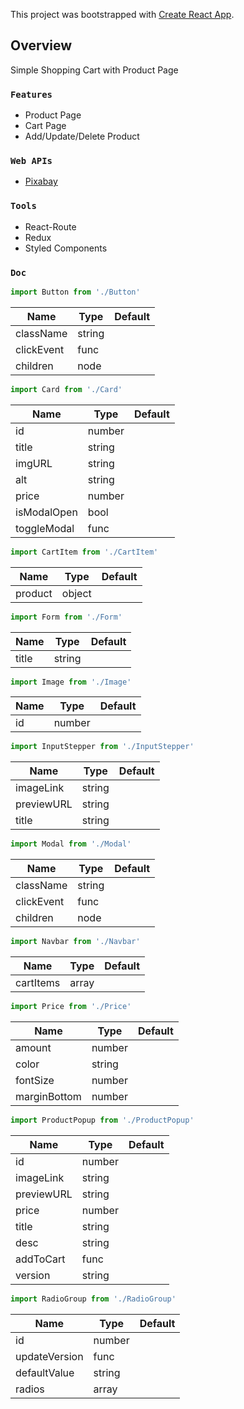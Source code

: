 This project was bootstrapped with [Create React App](https://github.com/facebook/create-react-app).

## Overview

Simple Shopping Cart with Product Page

### `Features`

- Product Page
- Cart Page
- Add/Update/Delete Product

### `Web APIs`

- [Pixabay](https://pixabay.com/)


### `Tools`

- React-Route
- Redux
- Styled Components


### `Doc`

```js
import Button from './Button'
```
Name       | Type     | Default
---------- | -------- | -------
className  | string   |
clickEvent | func     |
children   | node     |


```js
import Card from './Card'
```
Name       | Type     | Default
---------- | -------- | -------
id         | number   |
title      | string   |
imgURL     | string   |
alt        | string   |
price      | number   |
isModalOpen| bool     |
toggleModal| func     |

```js
import CartItem from './CartItem'
```
Name         | Type     | Default
------------ | -------- | -------
product      | object   |

```js
import Form from './Form'
```
Name         | Type     | Default
------------ | -------- | -------
title        | string   |

```js
import Image from './Image'
```
Name         | Type     | Default
------------ | -------- | -------
id           | number   |

```js
import InputStepper from './InputStepper'
```
Name         | Type     | Default
------------ | -------- | -------
imageLink    | string   |
previewURL   | string   |
title        | string   |

```js
import Modal from './Modal'
```
Name       | Type     | Default
---------- | -------- | -------
className  | string   |
clickEvent | func     |
children   | node     |


```js
import Navbar from './Navbar'
```
Name       | Type     | Default
---------- | -------- | -------
cartItems  | array    |


```js
import Price from './Price'
```
Name        | Type     | Default
----------- | -------- | -------
amount      | number   |
color       | string   |
fontSize    | number   |
marginBottom| number   |

```js
import ProductPopup from './ProductPopup'
```
Name         | Type     | Default
------------ | -------- | -------
id           | number   |
imageLink    | string   |
previewURL   | string   |
price        | number   |
title        | string   |
desc         | string   |
addToCart    | func     |
version      | string   |

```js
import RadioGroup from './RadioGroup'
```
Name         | Type     | Default
------------ | -------- | -------
id           | number   |
updateVersion| func     |
defaultValue | string   |
radios       | array    |
